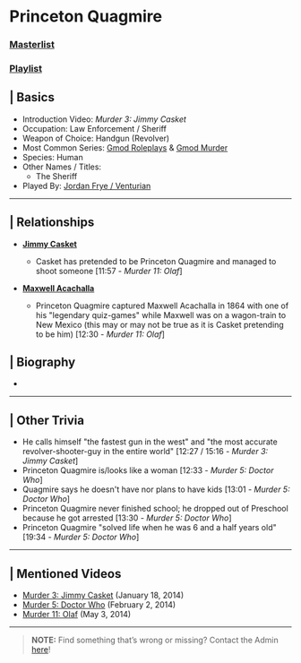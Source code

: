 # Princeton Quagmire
### [Masterlist]()
### [Playlist](https://www.youtube.com/playlist?list=PLwljWXtmIKiS0um44bxjQjCXufN3oyUSL)

## | Basics
- Introduction Video: *Murder 3: Jimmy Casket*
- Occupation: Law Enforcement / Sheriff
- Weapon of Choice: Handgun \(Revolver)
- Most Common Series: [Gmod Roleplays](6.Series/Gmod/Roleplays.md) & [Gmod Murder](6.Series/Gmod/Murder.md)
- Species: Human
- Other Names / Titles:
  - The Sheriff
- Played By: [Jordan Frye / Venturian](3.Siblings/3.1.Jordan-Frye-Venturian.md)

----

## | Relationships
- [**Jimmy Casket**](5.Characters/Jimmy_Casket.md)
  - Casket has pretended to be Princeton Quagmire and managed to shoot someone \[11:57 - *Murder 11: Olaf*]

- [**Maxwell Acachalla**](5.Characters/Maxwell_Acachalla.md)
  - Princeton Quagmire captured Maxwell Acachalla in 1864 with one of his "legendary quiz-games" while Maxwell was on a wagon-train to New Mexico \(this may or may not be true as it is Casket pretending to be him) \[12:30 - *Murder 11: Olaf*]


## | Biography
- 

----

## | Other Trivia
- He calls himself "the fastest gun in the west" and "the most accurate revolver-shooter-guy in the entire world" \[12:27 / 15:16 - *Murder 3: Jimmy Casket*]
- Princeton Quagmire is/looks like a woman \[12:33 - *Murder 5: Doctor Who*]
- Quagmire says he doesn't have nor plans to have kids \[13:01 - *Murder 5: Doctor Who*]
- Princeton Quagmire never finished school; he dropped out of Preschool because he got arrested \[13:30 - *Murder 5: Doctor Who*]
- Princeton Quagmire "solved life when he was 6 and a half years old" \[19:34 - *Murder 5: Doctor Who*] 

----

## | Mentioned Videos
- [Murder 3: Jimmy Casket](https://youtu.be/ijGTXelXjx4) \(January 18, 2014)
- [Murder 5: Doctor Who](https://youtu.be/DpcpwXKf4NQ) \(February 2, 2014)
- [Murder 11: Olaf](https://youtu.be/g2tvu5gFGhI) \(May 3, 2014)

----

> **NOTE:** Find something that’s wrong or missing? Contact the Admin [here](../chapter_2.md)!